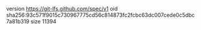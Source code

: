 version https://git-lfs.github.com/spec/v1
oid sha256:93c571f9015c730967775cd56c814873fc2fcbc63dc007cede0c5dbc7a81b319
size 11394

